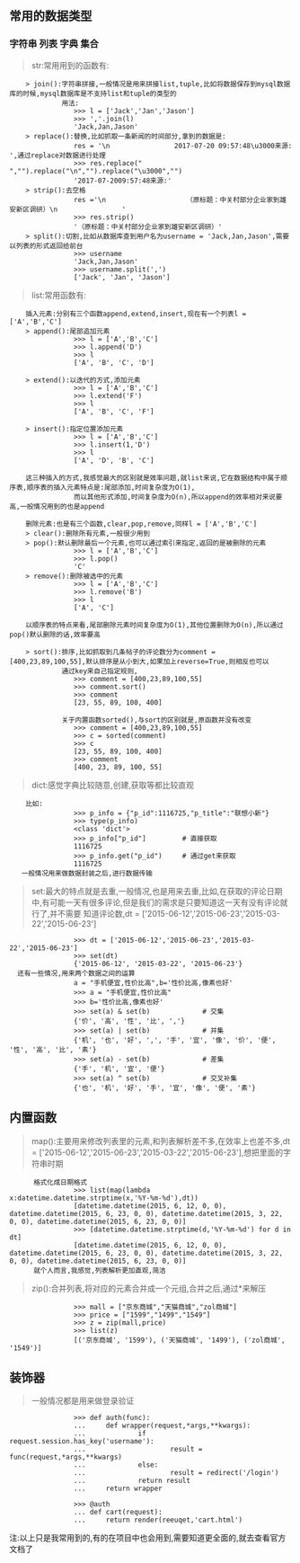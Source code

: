 ## 常用的数据类型

### 字符串 列表 字典 集合
>   str:常用用到的函数有:

        > join():字符串拼接,一般情况是用来拼接list,tuple,比如将数据保存到mysql数据库的时候,mysql数据库是不支持list和tuple的类型的
                 用法:
                    >>> l = ['Jack','Jan','Jason']
                    >>> ','.join(l)
                    'Jack,Jan,Jason'
        > replace():替换,比如抓取一条新闻的时间部分,拿到的数据是:
                    res = '\n                2017-07-20 09:57:48\u3000来源: ',通过replace对数据进行处理
                    >>> res.replace(" ","").replace("\n","").replace("\u3000","")
                    '2017-07-2009:57:48来源:'
        > strip():去空格
                    res ='\n                    （原标题：中关村部分企业家到雄安新区调研）\n                '
                    >>> res.strip()
                    '（原标题：中关村部分企业家到雄安新区调研）'
        > split():切割,比如从数据库查到用户名为username = 'Jack,Jan,Jason',需要以列表的形式返回给前台
                    >>> username
                    'Jack,Jan,Jason'
                    >>> username.split(',')
                    ['Jack', 'Jan', 'Jason']

>   list:常用函数有:

        插入元素:分别有三个函数append,extend,insert,现在有一个列表l = ['A','B','C']
        > append():尾部追加元素
                    >>> l = ['A','B','C']
                    >>> l.append('D')
                    >>> l
                    ['A', 'B', 'C', 'D']

        > extend():以迭代的方式,添加元素
                    >>> l = ['A','B','C']
                    >>> l.extend('F')
                    >>> l
                    ['A', 'B', 'C', 'F']

        > insert():指定位置添加元素
                    >>> l = ['A','B','C']
                    >>> l.insert(1,'D')
                    >>> l
                    ['A', 'D', 'B', 'C']

        这三种插入的方式,我感觉最大的区别就是效率问题,就list来说,它在数据结构中属于顺序表,顺序表的插入元素特点是:尾部添加,时间复杂度为O(1),
                    而以其他形式添加,时间复杂度为O(n),所以append的效率相对来说要高,一般情况用到的也是append

        删除元素:也是有三个函数,clear,pop,remove,同样l = ['A','B','C']
        > clear():删除所有元素,一般很少用到
        > pop():默认删除最后一个元素,也可以通过索引来指定,返回的是被删除的元素
                    >>> l = ['A','B','C']
                    >>> l.pop()
                    'C'
        > remove():删除被选中的元素
                    >>> l = ['A','B','C']
                    >>> l.remove('B')
                    >>> l
                    ['A', 'C']

        以顺序表的特点来看,尾部删除元素时间复杂度为O(1),其他位置删除为O(n),所以通过pop()默认删除的话,效率要高

        > sort():排序,比如抓取到几条帖子的评论数分为comment = [400,23,89,100,55],默认排序是从小到大,如果加上reverse=True,则相反也可以
                 通过key来自己指定规则,
                    >>> comment = [400,23,89,100,55]
                    >>> comment.sort()
                    >>> comment
                    [23, 55, 89, 100, 400]

                 关于内置函数sorted(),与sort的区别就是,原函数并没有改变
                    >>> comment = [400,23,89,100,55]
                    >>> c = sorted(comment)
                    >>> c
                    [23, 55, 89, 100, 400]
                    >>> comment
                    [400, 23, 89, 100, 55]

> dict:感觉字典比较随意,创建,获取等都比较直观

        比如:
                    >>> p_info = {"p_id":1116725,"p_title":"联想小新"}
                    >>> type(p_info)
                    <class 'dict'>
                    >>> p_info["p_id"]         # 直接获取
                    1116725
                    >>> p_info.get("p_id")     # 通过get来获取
                    1116725
       一般情况用来做数据封装之后,进行数据传输

> set:最大的特点就是去重,一般情况,也是用来去重,比如,在获取的评论日期中,有可能一天有很多评论,但是我们的需求是只要知道这一天有没有评论就行了,并不需要
      知道评论数,dt = ['2015-06-12','2015-06-23','2015-03-22','2015-06-23']

                    >>> dt = ['2015-06-12','2015-06-23','2015-03-22','2015-06-23']
                    >>> set(dt)
                    {'2015-06-12', '2015-03-22', '2015-06-23'}
      还有一些情况,用来两个数据之间的运算
                    a = "手机便宜,性价比高",b='性价比高,像素也好'
                    >>> a = "手机便宜,性价比高"
                    >>> b='性价比高,像素也好'
                    >>> set(a) & set(b)             # 交集
                    {'价', '高', '性', '比', ','}
                    >>> set(a) | set(b)             # 并集
                    {'机', '也', '好', ',', '手', '宜', '像', '价', '便', '性', '高', '比', '素'}
                    >>> set(a) - set(b)             # 差集
                    {'手', '机', '宜', '便'}
                    >>> set(a) ^ set(b)             # 交叉补集
                    {'也', '机', '好', '手', '宜', '像', '便', '素'}

## 内置函数

>  map():主要用来修改列表里的元素,和列表解析差不多,在效率上也差不多,dt = ['2015-06-12','2015-06-23','2015-03-22','2015-06-23'],想把里面的字符串时期

          格式化成日期格式
                    >>> list(map(lambda x:datetime.datetime.strptime(x,'%Y-%m-%d'),dt))
                    [datetime.datetime(2015, 6, 12, 0, 0), datetime.datetime(2015, 6, 23, 0, 0), datetime.datetime(2015, 3, 22, 0, 0), datetime.datetime(2015, 6, 23, 0, 0)]
                    >>> [datetime.datetime.strptime(d,'%Y-%m-%d') for d in dt]
                    [datetime.datetime(2015, 6, 12, 0, 0), datetime.datetime(2015, 6, 23, 0, 0), datetime.datetime(2015, 3, 22, 0, 0), datetime.datetime(2015, 6, 23, 0, 0)]
          就个人而言,我感觉,列表解析更加直观,简洁

> zip():合并列表,将对应的元素合并成一个元组,合并之后,通过*来解压

                    >>> mall = ["京东商城","天猫商城","zol商城"]
                    >>> price = ["1599","1499","1549"]
                    >>> z = zip(mall,price)
                    >>> list(z)
                    [('京东商城', '1599'), ('天猫商城', '1499'), ('zol商城', '1549')]

## 装饰器

> 一般情况都是用来做登录验证

                    >>> def auth(func):
                    ...     def wrapper(request,*args,**kwargs):
                    ...             if request.session.has_key('username'):
                    ...                     result = func(request,*args,**kwargs)
                    ...             else:
                    ...                     result = redirect('/login')
                    ...             return result
                    ...     return wrapper

                    >>> @auth
                    ... def cart(request):
                    ...     return render(reeuqet,'cart.html')


注:以上只是我常用到的,有的在项目中也会用到,需要知道更全面的,就去查看官方文档了




































